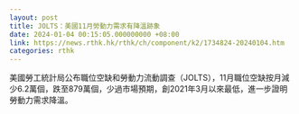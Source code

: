 ```yaml
---
layout: post
title: JOLTS：美國11月勞動力需求有降溫跡象
date: 2024-01-04 00:15:05.000000000 +08:00
link: https://news.rthk.hk/rthk/ch/component/k2/1734824-20240104.htm
categories: rthk
---
```


美國勞工統計局公布職位空缺和勞動力流動調查（JOLTS），11月職位空缺按月減少6.2萬個，跌至879萬個，少過市場預期，創2021年3月以來最低，進一步證明勞動力需求降溫。
